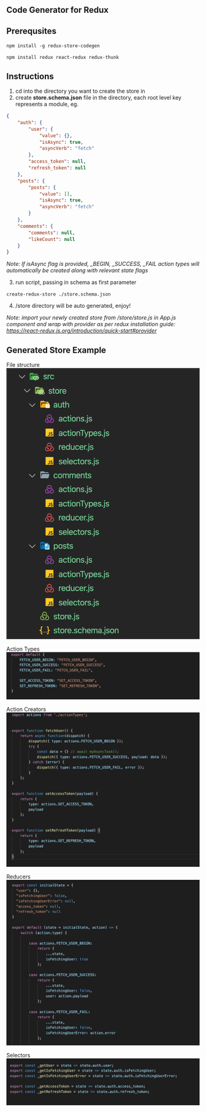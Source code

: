 ## Code Generator for Redux

## Prerequsites

```
npm install -g redux-store-codegen
```

```
npm install redux react-redux redux-thunk
```

## Instructions

1.  cd into the directory you want to create the store in
2.  create **store.schema.json** file in the directory, each root level key represents a module, eg.

```json
{
	"auth": {
		"user": {
			"value": {},
			"isAsync": true,
			"asyncVerb": "fetch"
		},
		"access_token": null,
		"refresh_token": null
	},
	"posts": {
		"posts": {
			"value": [],
			"isAsync": true,
			"asyncVerb": "fetch"
		}
	},
	"comments": {
		"comments": null,
		"likeCount": null
	}
}
```

_Note: If isAsync flag is provided, \_BEGIN, \_SUCCESS, \_FAIL action types will automatically be created along with relevant state flags_

3.  run script, passing in schema as first parameter

```
create-redux-store ./store.schema.json
```

4.  /store directory will be auto generated, enjoy!

_Note: import your newly created store from /store/store.js in App.js component and wrap with provider as per redux installation guide: <https://react-redux.js.org/introduction/quick-start#provider>_

## Generated Store Example

File structure
![alt text](https://github.com/jabirbarber/redux-store-codegen/blob/master/assets/preview_ducks.png)

Action Types
![alt text](https://github.com/jabirbarber/redux-store-codegen/blob/master/assets/preview_actiontypes.png)

Action Creators
![alt text](https://github.com/jabirbarber/redux-store-codegen/blob/master/assets/preview_actioncreators.png)

Reducers
![alt text](https://github.com/jabirbarber/redux-store-codegen/blob/master/assets/preview_reducers.png)

Selectors
![alt text](https://github.com/jabirbarber/redux-store-codegen/blob/master/assets/preview_selectors.png)
